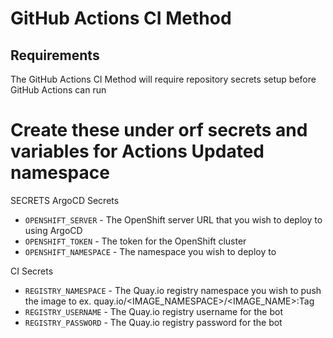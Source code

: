 # GitHub Actions CI Method

## Requirements

The GitHub Actions CI Method will require repository secrets setup before GitHub Actions can run

# Create these under orf secrets and variables for Actions Updated namespace

SECRETS
ArgoCD Secrets

- `OPENSHIFT_SERVER` - The OpenShift server URL that you wish to deploy to using ArgoCD
- `OPENSHIFT_TOKEN` - The token for the OpenShift cluster
- `OPENSHIFT_NAMESPACE` - The namespace you wish to deploy to

CI Secrets

- `REGISTRY_NAMESPACE` - The Quay.io registry namespace you wish to push the image to ex. quay.io/<IMAGE_NAMESPACE>/<IMAGE_NAME>:Tag
- `REGISTRY_USERNAME` - The Quay.io registry username for the bot
- `REGISTRY_PASSWORD` - The Quay.io registry password for the bot
